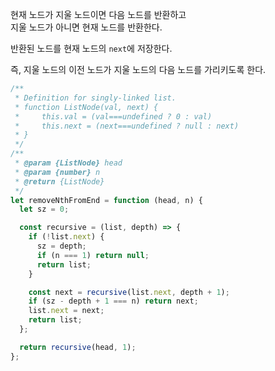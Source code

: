 현재 노드가 지울 노드이면 다음 노드를 반환하고  
지울 노드가 아니면 현재 노드를 반환한다.

반환된 노드를 현재 노드의 `next`에 저장한다.

즉, 지울 노드의 이전 노드가 지울 노드의 다음 노드를 가리키도록 한다.

```js
/**
 * Definition for singly-linked list.
 * function ListNode(val, next) {
 *     this.val = (val===undefined ? 0 : val)
 *     this.next = (next===undefined ? null : next)
 * }
 */
/**
 * @param {ListNode} head
 * @param {number} n
 * @return {ListNode}
 */
let removeNthFromEnd = function (head, n) {
  let sz = 0;

  const recursive = (list, depth) => {
    if (!list.next) {
      sz = depth;
      if (n === 1) return null;
      return list;
    }

    const next = recursive(list.next, depth + 1);
    if (sz - depth + 1 === n) return next;
    list.next = next;
    return list;
  };

  return recursive(head, 1);
};
```
